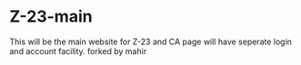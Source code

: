 # Z-23-main
This will be the main website for Z-23 and CA page will have seperate login and account facility.
forked by mahir
